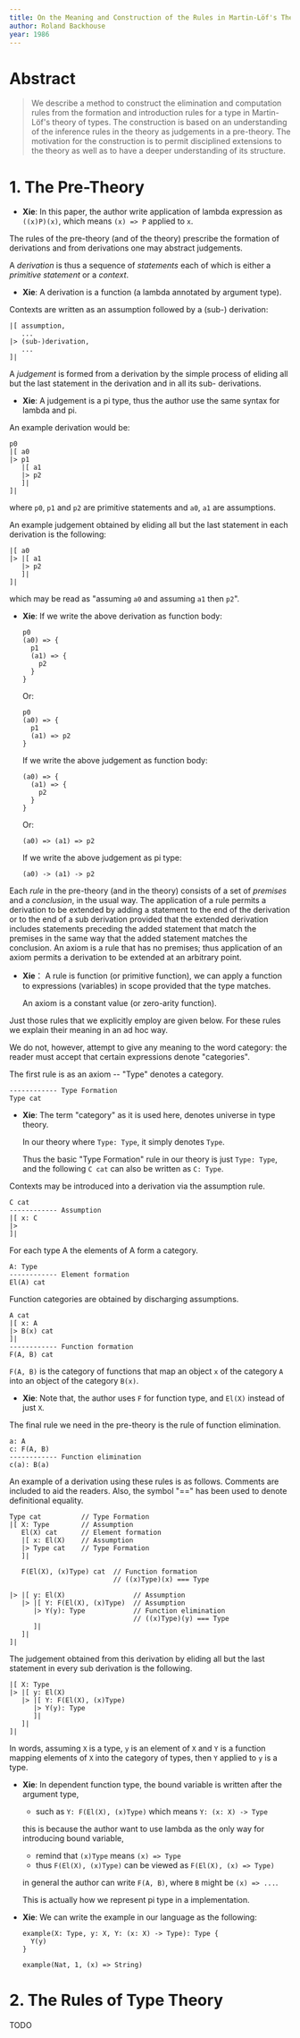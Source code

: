 ```yaml
---
title: On the Meaning and Construction of the Rules in Martin-Löf's Theory of Types
author: Roland Backhouse
year: 1986
---
```


# Abstract

> We describe a method to construct the elimination and computation
> rules from the formation and introduction rules for a type in
> Martin-Löf's theory of types. The construction is based on an
> understanding of the inference rules in the theory as judgements in
> a pre-theory. The motivation for the construction is to permit
> disciplined extensions to the theory as well as to have a deeper
> understanding of its structure.

# 1. The Pre-Theory

- **Xie**: In this paper, the author write application of lambda expression as `((x)P)(x)`,
  which means `(x) => P` applied to `x`.

The rules of the pre-theory (and of the theory) prescribe the
formation of derivations and from derivations one may abstract
judgements.

A *derivation* is thus a sequence of *statements* each of which is either
a *primitive statement* or a *context*.

- **Xie**: A derivation is a function (a lambda annotated by argument type).

Contexts are written as an assumption followed by a (sub-) derivation:

```
|[ assumption,
   ...
|> (sub-)derivation,
   ...
]|
```

A *judgement* is formed from a derivation by the simple process of
eliding all but the last statement in the derivation and in all its
sub- derivations.

- **Xie**: A judgement is a pi type,
  thus the author use the same syntax for lambda and pi.

An example derivation would be:

```
p0
|[ a0
|> p1
   |[ a1
   |> p2
   ]|
]|
```

where `p0`, `p1` and `p2` are primitive statements and `a0`, `a1` are assumptions.

An example judgement obtained by eliding all
but the last statement in each derivation is the following:

```
|[ a0
|> |[ a1
   |> p2
   ]|
]|
```

which may be read as "assuming `a0` and assuming `a1` then `p2`".

- **Xie**: If we write the above derivation as function body:

  ```
  p0
  (a0) => {
    p1
    (a1) => {
      p2
    }
  }
  ```

  Or:

  ```
  p0
  (a0) => {
    p1
    (a1) => p2
  }
  ```

  If we write the above judgement as function body:

  ```
  (a0) => {
    (a1) => {
      p2
    }
  }
  ```

  Or:

  ```
  (a0) => (a1) => p2
  ```

  If we write the above judgement as pi type:

  ```
  (a0) -> (a1) -> p2
  ```

Each *rule* in the pre-theory (and in the theory) consists of a set of
*premises* and a *conclusion*, in the usual way. The application of a
rule permits a derivation to be extended by adding a statement to the
end of the derivation or to the end of a sub derivation provided that
the extended derivation includes statements preceding the added
statement that match the premises in the same way that the added
statement matches the conclusion. An axiom is a rule that has no
premises; thus application of an axiom permits a derivation to be
extended at an arbitrary point.

- **Xie**： A rule is function (or primitive function),
  we can apply a function to expressions (variables) in scope
  provided that the type matches.

  An axiom is a constant value (or zero-arity function).

Just those rules that we explicitly employ are given below.
For these rules we explain their meaning in an ad hoc way.

We do not, however, attempt to give any meaning to the word category:
the reader must accept that certain expressions denote "categories".

The first rule is as an axiom -- "Type" denotes a category.

```
------------ Type Formation
Type cat
```

- **Xie**: The term "category" as it is used here, denotes universe in type theory.

  In our theory where `Type: Type`, it simply denotes `Type`.

  Thus the basic "Type Formation" rule in our theory is just `Type: Type`,
  and the following `C cat` can also be written as `C: Type`.

Contexts may be introduced into a derivation via the assumption rule.

```
C cat
------------ Assumption
|[ x: C
|>
]|
```

For each type A the elements of A form a category.

```
A: Type
------------ Element formation
El(A) cat
```

Function categories are obtained by discharging assumptions.

```
A cat
|[ x: A
|> B(x) cat
]|
------------ Function formation
F(A, B) cat
```

`F(A, B)` is the category of functions
that map an object `x` of the category `A`
into an object of the category `B(x)`.

- **Xie**: Note that, the author uses `F` for function type, and `El(X)` instead of just `X`.

The final rule we need in the pre-theory is the rule of function elimination.

```
a: A
c: F(A, B)
------------ Function elimination
c(a): B(a)
```

An example of a derivation using these rules is as follows.
Comments are included to aid the readers.
Also, the symbol "==" has been used to denote definitional equality.

```
Type cat          // Type Formation
|[ X: Type        // Assumption
   El(X) cat      // Element formation
   |[ x: El(X)    // Assumption
   |> Type cat    // Type Formation
   ]|

   F(El(X), (x)Type) cat  // Function formation
                          // ((x)Type)(x) === Type

|> |[ y: El(X)                 // Assumption
   |> |[ Y: F(El(X), (x)Type)  // Assumption
      |> Y(y): Type            // Function elimination
                               // ((x)Type)(y) === Type
      ]|
   ]|
]|
```

The judgement obtained from this derivation by eliding all but the
last statement in every sub derivation is the following.

```
|[ X: Type
|> |[ y: El(X)
   |> |[ Y: F(El(X), (x)Type)
      |> Y(y): Type
      ]|
   ]|
]|
```

In words, assuming `X` is a type, `y` is an element of `X` and `Y` is
a function mapping elements of `X` into the category of types, then
`Y` applied to `y` is a type.

- **Xie**: In dependent function type,
  the bound variable is written after the argument type,

  - such as `Y: F(El(X), (x)Type)` which means `Y: (x: X) -> Type`

  this is because the author want to use lambda
  as the only way for introducing bound variable,

  - remind that `(x)Type` means `(x) => Type`
  - thus `F(El(X), (x)Type)` can be viewed as `F(El(X), (x) => Type)`

  in general the author can write `F(A, B)`, where `B` might be `(x) => ...`.

  This is actually how we represent pi type in a implementation.

- **Xie**: We can write the example in our language as the following:

  ``` cicada
  example(X: Type, y: X, Y: (x: X) -> Type): Type {
    Y(y)
  }

  example(Nat, 1, (x) => String)
  ```

# 2. The Rules of Type Theory

TODO
